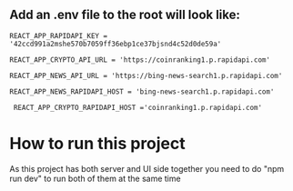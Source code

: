 ## Add an .env file to the root will look like:

`REACT_APP_RAPIDAPI_KEY =  '42ccd991a2mshe570b7059ff36ebp1ce37bjsnd4c52d0de59a'`

`REACT_APP_CRYPTO_API_URL = 'https://coinranking1.p.rapidapi.com'`

 `REACT_APP_NEWS_API_URL = 'https://bing-news-search1.p.rapidapi.com'`

 `REACT_APP_NEWS_RAPIDAPI_HOST = 'bing-news-search1.p.rapidapi.com'`

` REACT_APP_CRYPTO_RAPIDAPI_HOST ='coinranking1.p.rapidapi.com'`

# How to run this project

As this project has both server and UI side together you need to do "npm run dev" to run both of them at the same time

